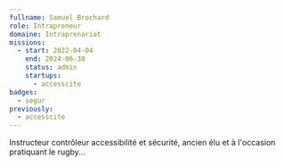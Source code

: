 ```yaml
---
fullname: Samuel Brochard
role: Intrapreneur
domaine: Intraprenariat
missions:
  - start: 2022-04-04
    end: 2024-06-30
    status: admin
    startups:
      - accesscite
badges:
  - segur
previously:
  - accesscite
---
```

Instructeur contrôleur accessibilité et sécurité, ancien élu et à l'occasion pratiquant le rugby...